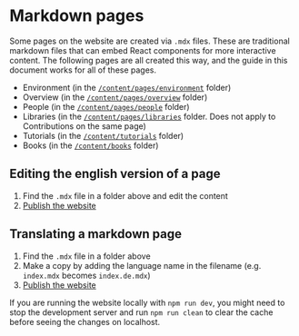 # Markdown pages

Some pages on the website are created via `.mdx` files. These are traditional markdown files that can embed React components for more interactive content. The following pages are all created this way, and the guide in this document works for all of these pages.

- Environment (in the [`/content/pages/environment`](/content/pages/environment) folder)
- Overview (in the [`/content/pages/overview`](/content/pages/overview) folder)
- People (in the [`/content/pages/people`](/content/pages/people) folder)
- Libraries (in the [`/content/pages/libraries`](/content/pages/libraries) folder. Does not apply to Contributions on the same page)
- Tutorials (in the [`/content/tutorials`](/content/tutorials) folder)
- Books (in the [`/content/books`](/content/books) folder)

## Editing the english version of a page

1. Find the `.mdx` file in a folder above and edit the content
2. [Publish the website](/docs/publish.md)

## Translating a markdown page

1. Find the `.mdx` file in a folder above
2. Make a copy by adding the language name in the filename (e.g. `index.mdx` becomes `index.de.mdx`)
3. [Publish the website](/docs/publish.md)

If you are running the website locally with `npm run dev`, you might need to stop the development server and run `npm run clean` to clear the cache before seeing the changes on localhost.
